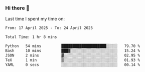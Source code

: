 ### Hi there 👋

<!--
**Grav1tum/Grav1tum** is a ✨ _special_ ✨ repository because its `README.md` (this file) appears on your GitHub profile.

Here are some ideas to get you started:

- 🔭 I’m currently working on ...
- 🌱 I’m currently learning ...
- 👯 I’m looking to collaborate on ...
- 🤔 I’m looking for help with ...
- 💬 Ask me about ...
- 📫 How to reach me: ...
- 😄 Pronouns: ...
- ⚡ Fun fact: ...
-->
Last time I spent my time on:
<!--START_SECTION:waka-->

```txt
From: 17 April 2025 - To: 24 April 2025

Total Time: 1 hr 8 mins

Python   54 mins         ████████████████████░░░░░   79.70 %
Bash     10 mins         ███▓░░░░░░░░░░░░░░░░░░░░░   15.24 %
JSON     2 mins          ▓░░░░░░░░░░░░░░░░░░░░░░░░   02.95 %
TeX      1 min           ▒░░░░░░░░░░░░░░░░░░░░░░░░   01.93 %
YAML     0 secs          ░░░░░░░░░░░░░░░░░░░░░░░░░   00.14 %
```

<!--END_SECTION:waka-->
